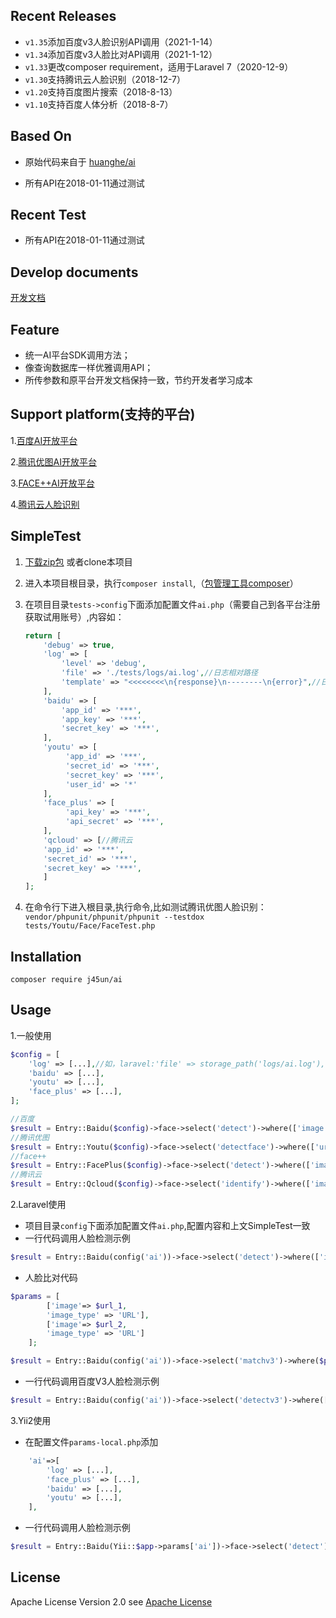 ## Recent Releases
- `v1.35`添加百度v3人脸识别API调用（2021-1-14）
- `v1.34`添加百度v3人脸比对API调用（2021-1-12）
- `v1.33`更改composer requirement，适用于Laravel 7（2020-12-9）
- `v1.30`支持腾讯云人脸识别（2018-12-7）
- `v1.20`支持百度图片搜索（2018-8-13）
- `v1.10`支持百度人体分析（2018-8-7）
## Based On
- 原始代码来自于 [huanghe/ai](https://github.com/huanghe/ai)

- 所有API在2018-01-11通过测试
## Recent Test
- 所有API在2018-01-11通过测试
## Develop documents
<a href="http://blog.hahaxixi.cc/2017/12/27/AI-API/" target="_blank">开发文档</a>
## Feature

- 统一AI平台SDK调用方法；
- 像查询数据库一样优雅调用API；
- 所传参数和原平台开发文档保持一致，节约开发者学习成本

## Support platform(支持的平台)

 1.<a href="http://ai.baidu.com" target="_blank">百度AI开放平台</a>

 2.<a href="https://open.youtu.qq.com" target="_blank">腾讯优图AI开放平台</a>

 3.<a href="https://www.faceplusplus.com.cn" target="_blank">FACE++AI开放平台</a>
 
 4.<a href="https://cloud.tencent.com/document/product/867" target="_blank">腾讯云人脸识别</a>


## SimpleTest

1. [下载zip包](https://github.com/j45un/ai/archive/master.zip) 或者clone本项目
2. 进入本项目根目录，执行`composer install`,（[包管理工具composer](https://getcomposer.org/)）
3. 在项目目录`tests->config`下面添加配置文件`ai.php`（需要自己到各平台注册获取试用账号）,内容如：
	
	```php
	return [
        'debug' => true,
        'log' => [
            'level' => 'debug',
            'file' => './tests/logs/ai.log',//日志相对路径
            'template' => "<<<<<<<<\n{response}\n--------\n{error}",//日志模版
        ],
	    'baidu' => [
	        'app_id' => '***',
	        'app_key' => '***',
	        'secret_key' => '***',
	    ],
	    'youtu' => [
	         'app_id' => '***',
	         'secret_id' => '***',
	         'secret_key' => '***',
	         'user_id' => '*'
	    ],
	    'face_plus' => [
	         'api_key' => '***',
	         'api_secret' => '***',
	    ],
	    'qcloud' => [//腾讯云
		'app_id' => '***',
		'secret_id' => '***',
		'secret_key' => '***',
	    ]
	];

	```

4. 在命令行下进入根目录,执行命令,比如测试腾讯优图人脸识别：
`vendor/phpunit/phpunit/phpunit --testdox tests/Youtu/Face/FaceTest.php`

## Installation

`composer require j45un/ai`

## Usage
1.一般使用
```php
$config = [
    'log' => [...],//如，laravel:'file' => storage_path('logs/ai.log'),
    'baidu' => [...],
    'youtu' => [...],
    'face_plus' => [...],
];

//百度
$result = Entry::Baidu($config)->face->select('detect')->where(['image' => file_get_contents(__DIR__ . '/file/face_detect.jpeg'), 'id_card_side' => 'front'])->get();
//腾讯优图
$result = Entry::Youtu($config)->face->select('detectface')->where(['url' => 'http://open.youtu.qq.com/app/img/experience/face_img/face_06.jpg', 'mode' => 1])->get();
//face++
$result = Entry::FacePlus($config)->face->select('detect')->where(['image_file' =>__DIR__ . '/../../file/face_01.jpg' , 'return_attributes' => 'skinstatus'])->get();
//腾讯云
$result = Entry::Qcloud($config)->face->select('identify')->where(['image' => __DIR__ . '/../../file/face_01.jpg', 'appid' => $config['qcloud']['app_id'], 'group_ids' => ["tencent"]])->get();

```

2.Laravel使用

- 项目目录`config`下面添加配置文件`ai.php`,配置内容和上文SimpleTest一致
- 一行代码调用人脸检测示例
```php
$result = Entry::Baidu(config('ai'))->face->select('detect')->where(['image' => file_get_contents(__DIR__ . '/file/face_detect.jpeg'), 'id_card_side' => 'front'])->get();
```
- 人脸比对代码
```php
$params = [
		['image'=> $url_1,
		'image_type' => 'URL'],
		['image'=> $url_2,
		'image_type' => 'URL']
	];

$result = Entry::Baidu(config('ai'))->face->select('matchv3')->where($params)->get();
```
- 一行代码调用百度V3人脸检测示例
```php
$result = Entry::Baidu(config('ai'))->face->select('detectv3')->where(['image' => $source,'image_type' => 'URL'])->get();
```

3.Yii2使用

- 在配置文件`params-local.php`添加
```php
    'ai'=>[
        'log' => [...],
        'face_plus' => [...],
        'baidu' => [...],
        'youtu' => [...],
    ],
```
- 一行代码调用人脸检测示例
```php
$result = Entry::Baidu(Yii::$app->params['ai'])->face->select('detect')->where(['image' => file_get_contents(__DIR__ . '/file/face_detect.jpeg'), 'id_card_side' => 'front'])->get();

```

## License

Apache License Version 2.0 see [Apache License](http://www.apache.org/licenses/LICENSE-2.0.html)
